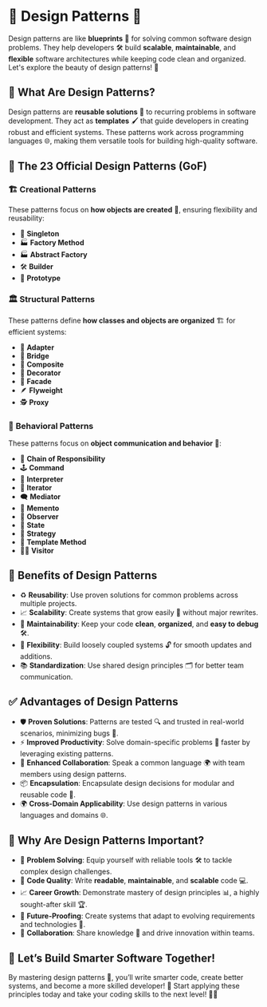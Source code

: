 # 🌟 **Design Patterns** 🌟  

Design patterns are like **blueprints** 📝 for solving common software design problems. They help developers 🛠️ build **scalable**, **maintainable**, and **flexible** software architectures while keeping code clean and organized. Let's explore the beauty of design patterns! 🚀  


## 📖 **What Are Design Patterns?**  

Design patterns are **reusable solutions** 🔄 to recurring problems in software development. They act as **templates** 🖌️ that guide developers in creating robust and efficient systems. These patterns work across programming languages 🌐, making them versatile tools for building high-quality software.  


## 📂 **The 23 Official Design Patterns (GoF)**  

### 🏗️ **Creational Patterns**  
These patterns focus on **how objects are created** 🎉, ensuring flexibility and reusability:  
- 🧩 **Singleton**  
- 🏭 **Factory Method**  
- 🏭 **Abstract Factory**  
- 🛠️ **Builder**  
- 🔁 **Prototype**  

### 🏛️ **Structural Patterns**  
These patterns define **how classes and objects are organized** 🏗️ for efficient systems:  
- 🔌 **Adapter**  
- 🌉 **Bridge**  
- 🌳 **Composite**  
- 🎨 **Decorator**  
- 🏢 **Facade**  
- 🪶 **Flyweight**  
- 🕵️ **Proxy**  

### 🔄 **Behavioral Patterns**  
These patterns focus on **object communication and behavior** 💬:  
- 🔗 **Chain of Responsibility**  
- 🕹️ **Command**  
- 🧾 **Interpreter**  
- 🔁 **Iterator**  
- 🗨️ **Mediator**  
- 📜 **Memento**  
- 👀 **Observer**  
- 🔄 **State**  
- 🧠 **Strategy**  
- 🧩 **Template Method**  
- 🚶‍♂️ **Visitor**  


## 🌟 **Benefits of Design Patterns**  

- ♻️ **Reusability**: Use proven solutions for common problems across multiple projects.  
- 📈 **Scalability**: Create systems that grow easily 🌱 without major rewrites.  
- 🧹 **Maintainability**: Keep your code **clean**, **organized**, and **easy to debug** 🛠️.  
- 🔗 **Flexibility**: Build loosely coupled systems 🔓 for smooth updates and additions.  
- 📚 **Standardization**: Use shared design principles 🗂️ for better team communication.  


## ✅ **Advantages of Design Patterns**  

- 🛡️ **Proven Solutions**: Patterns are tested 🔍 and trusted in real-world scenarios, minimizing bugs 🐞.  
- ⚡ **Improved Productivity**: Solve domain-specific problems 🧩 faster by leveraging existing patterns.  
- 🤝 **Enhanced Collaboration**: Speak a common language 🌍 with team members using design patterns.  
- 📦 **Encapsulation**: Encapsulate design decisions for modular and reusable code 🧱.  
- 🌍 **Cross-Domain Applicability**: Use design patterns in various languages and domains 🌐.  


## 🎯 **Why Are Design Patterns Important?**  

- 🧩 **Problem Solving**: Equip yourself with reliable tools 🛠️ to tackle complex design challenges.  
- 💎 **Code Quality**: Write **readable**, **maintainable**, and **scalable** code 💻.  
- 📈 **Career Growth**: Demonstrate mastery of design principles 📊, a highly sought-after skill 🏆.  
- 🔮 **Future-Proofing**: Create systems that adapt to evolving requirements and technologies 🔧.  
- 🤝 **Collaboration**: Share knowledge 🧠 and drive innovation within teams.  


## 🚀 **Let’s Build Smarter Software Together!**  

By mastering design patterns 🧩, you’ll write smarter code, create better systems, and become a more skilled developer! 🌟 Start applying these principles today and take your coding skills to the next level! 💪✨